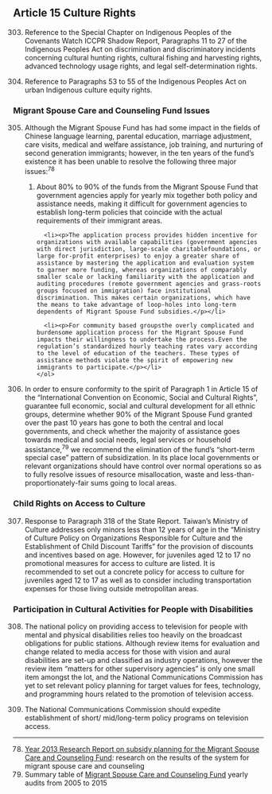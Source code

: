 ## Article 15 Culture Rights

<ol start="303">
  <li><p>Reference to the Special Chapter on Indigenous Peoples of the Covenants Watch ICCPR Shadow Report, Paragraphs 11 to 27 of the Indigenous Peoples Act on discrimination and discriminatory incidents concerning cultural hunting rights, cultural fishing and harvesting rights, advanced technology usage rights, and legal self-determination rights.</p></li>

  <li><p>Reference to Paragraphs 53 to 55 of the Indigenous Peoples Act on urban Indigenous culture equity rights.</p></li>
</ol>

### Migrant Spouse Care and Counseling Fund Issues

<ol start="305">
  <li><p>Although the Migrant Spouse Fund has had some impact in the fields of Chinese language learning, parental education, marriage adjustment, care visits, medical and welfare assistance, job training, and nurturing of second generation immigrants; however, in the ten years of the fund’s existence it has been unable to resolve the following three major issues:<sup>78</sup></p>
    <ol>
      <li><p>About 80% to 90% of the funds from the Migrant Spouse Fund that government agencies apply for yearly mix together both policy and assistance needs, making it difficult for government agencies to establish long-term policies that coincide with the actual requirements of their immigrant areas.</p></li>

      <li><p>The application process provides hidden incentive for organizations with available capabilities (government agencies with direct jurisdiction, large-scale charitablefoundations, or large for-profit enterprises) to enjoy a greater share of assistance by mastering the application and evaluation system to garner more funding, whereas organizations of comparably smaller scale or lacking familiarity with the application and auditing procedures (remote government agencies and grass-roots groups focused on immigration) face institutional discrimination. This makes certain organizations, which have the means to take advantage of loop-holes into long-term dependents of Migrant Spouse Fund subsidies.</p></li>

      <li><p>For community based groupsthe overly complicated and burdensome application process for the Migrant Spouse Fund impacts their willingness to undertake the process.Even the regulation’s standardized hourly teaching rates vary according to the level of education of the teachers. These types of assistance methods violate the spirit of empowering new immigrants to participate.</p></li>
    </ol>
  </ol>

  <li><p>In order to ensure conformity to the spirit of Paragraph 1 in Article 15 of the “International Convention on Economic, Social and Cultural Rights”, guarantee full economic, social and cultural development for all ethnic groups, determine whether 90% of the Migrant Spouse Fund granted over the past 10 years has gone to both the central and local governments, and check whether the majority of assistance goes towards medical and social needs, legal services or household assistance,<sup>79</sup> we recommend the elimination of the fund’s “short-term special case” pattern of subsidization. In its place local governments or relevant organizations should have control over normal operations so as to fully resolve issues of resource misallocation, waste and less-than-proportionately-fair sums going to local areas.</p></li>
</ol>

### Child Rights on Access to Culture

<ol start="307">
  <li><p>Response to Paragraph 318 of the State Report. Taiwan’s Ministry of Culture addresses only minors less than 12 years of age in the “Ministry of Culture Policy on Organizations Responsible for Culture and the Establishment of Child Discount Tariffs” for the provision of discounts and incentives based on age. However, for juveniles aged 12 to 17 no promotional measures for access to culture are listed. It is recommended to set out a concrete policy for access to culture for juveniles aged 12 to 17 as well as to consider including transportation expenses for those living outside metropolitan areas.</p></li>
</ol>

### Participation in Cultural Activities for People with Disabilities

<ol start="308">
  <li><p>The national policy on providing access to television for people with mental and physical disabilities relies too heavily on the broadcast obligations for public stations. Although review items for evaluation and change related to media access for those with vision and aural disabilities are set-up and classified as industry operations, however the review item “matters for other supervisory agencies” is only one small item amongst the lot, and the National Communications Commission has yet to set relevant policy planning for target values for fees, technology, and programming hours related to the promotion of television access.</p></li>

  <li><p>The National Communications Commission should expedite establishment of short/ mid/long-term policy programs on television access.</p></li>
</ol>

-----

<ol start="78">
  <li><a href="http://ppt.cc/CF4p0" target="_blank">Year 2013 Research Report on subsidy planning for the Migrant Spouse Care and Counseling Fund</a>: research on the results of the system for migrant spouse care and counseling</li>
  <li>Summary table of <a href="http://ppt.cc/RTbix" target="_blank">Migrant Spouse Care and Counseling Fund</a> yearly audits from 2005 to 2015</li>
</ol>